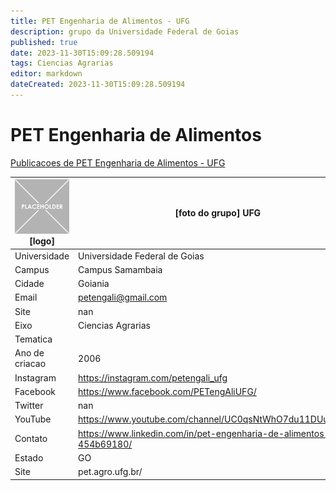 ```yaml
---
title: PET Engenharia de Alimentos - UFG
description: grupo da Universidade Federal de Goias
published: true
date: 2023-11-30T15:09:28.509194
tags: Ciencias Agrarias
editor: markdown
dateCreated: 2023-11-30T15:09:28.509194
---
```


# PET Engenharia de Alimentos

[Publicacoes de PET Engenharia de Alimentos - UFG](/atividade/147PETEngenhariadeAlimentosUFG/feed.md)

| ![placeholder.png](/placeholder.png) [logo] | [foto do grupo] UFG         |
| ------------------------------------------- | ------------------------------------------------- |
| Universidade                                | Universidade Federal de Goias      |
| Campus                                      | Campus Samambaia            |
| Cidade                                      | Goiania             |
| Email                                       | petengali@gmail.com             |
| Site                                        | nan              |
| Eixo                                        | Ciencias Agrarias              |
| Tematica                                    |           |
| Ano de criacao                              | 2006        |
| Instagram                                   | https://instagram.com/petengali_ufg         |
| Facebook                                    | https://www.facebook.com/PETengAliUFG/          |
| Twitter                                     | nan           |
| YouTube                                     | https://www.youtube.com/channel/UC0qsNtWhO7du11DUufKy_YQ           |
| Contato                                     | https://www.linkedin.com/in/pet-engenharia-de-alimentos-454b69180/         |
| Estado                                      |  GO            |
| Site                                        | pet.agro.ufg.br/ |
